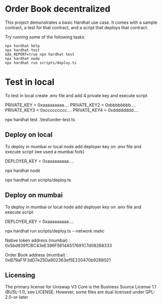 # Order Book decentralized

This project demonstrates a basic Hardhat use case. It comes with a sample contract, a test for that contract, and a script that deploys that contract.

Try running some of the following tasks:

```shell
npx hardhat help
npx hardhat test
GAS_REPORT=true npx hardhat test
npx hardhat node
npx hardhat run scripts/deploy.ts
```
# Test in local
To test in local create .env file and add 4 private key and execute script

PRIVATE_KEY = 0xaaaaaaaaa....
PRIVATE_KEY2 = 0xbbbbbbbb....
PRIVATE_KEY3 = 0xccccccccc....
PRIVATE_KEY4 = 0xdddddddd....

npx hardhat test .\test\order-test.ts
## Deploy on local
To deploy in mumbai or local node add deployer key on .env file and execute script (we used a mumbai fork)

DEPLOYER_KEY = 0xaaaaaaaaa....

npx hardhat node

npx hardhat run scripts/deploy.ts
## Deploy on  mumbai
To deploy in mumbai or local node add deployer key on .env file and execute script

DEPLOYER_KEY = 0xaaaaaaaaa....

npx hardhat run scripts/deploy.ts --network matic

Native token address (mumbai) : 0x5bd8391CBC43eE396F5614A517691C7d08268333

Order Book address (mumbai) : 0xB79aF1F3dD7e25Da902363ef5E220470b9288021

## Licensing

The primary license for Uniswap V3 Core is the Business Source License 1.1 (BUSL-1.1), see LICENSE. However, some files are dual licensed under GPL-2.0-or-later